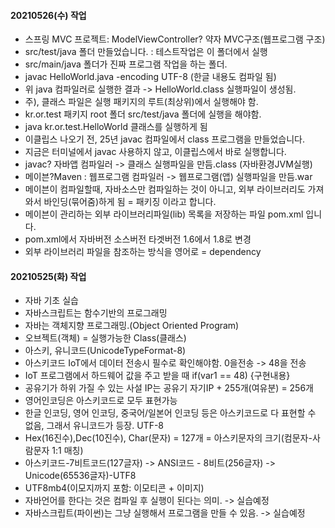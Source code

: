 #### 20210526(수) 작업
- 스프링 MVC 프로젝트: ModelViewController? 약자 MVC구조(웹프로그램 구조)
- src/test/java 폴더 만들었습니다. : 테스트작업은 이 폴더에서 실행
- src/main/java 폴더가 진짜 프로그램 작업을 하는 폴더.
- javac HelloWorld.java -encoding UTF-8 (한글 내용도 컴파일 됨)
- 위 java 컴파일러로 실행한 결과 -> HelloWorld.class 실행파일이 생성됨.
- 주), 클래스 파일은 실행 패키지의 루트(최상위)에서 실행해야 함.
- kr.or.test 패키지 root 폴더 src/test/java 폴더에 실행을 해야함.
- java kr.or.test.HelloWorld 클래스를 실행하게 됨
- 이클립스 나오기 전, 25년 javac 컴파일에서 class 프로그램을 만들었습니다.
- 지금은 터미널에서 javac 사용하지 않고, 이클립스에서 바로 실행합니다.
- javac? 자바앱 컴파일러 -> 클래스 실행파일을 만듬.class (자바환경JVM실행)
- 메이븐?Maven : 웹프로그램 컴파일러 -> 웹프로그램(앱) 실행파일을 만듬.war
- 메이븐이 컴파일할때, 자바소스만 컴파일하는 것이 아니고, 외부 라이브러리도 가져와서 바인딩(묶어줌)하게 됨 = 패키징 이라고 합니다.
- 메이븐이 관리하는 외부 라이브러리파일(lib) 목록을 저장하는 파일 pom.xml 입니다.
- pom.xml에서 자바버전 소스버전 타겟버전 1.6에서 1.8로 변경
- 외부 라이브러리 파일을 참조하는 방식을 영어로 = dependency
#### 20210525(화) 작업
- 자바 기초 실습
- 자바스크립트는 함수기반의 프로그래밍
- 자바는 객체지향 프로그래밍.(Object Oriented Program)
- 오브젝트(객체) = 실행가능한 Class(클래스)
- 아스키, 유니코드(UnicodeTypeFormat-8)
- 아스키코드 IoT에서 데이터 전송시 필수로 확인해야함. 0을전송 -> 48을 전송
- IoT 프로그램에서 하드웨어 값을 주고 받을 때 if(var1 == 48) {구현내용}
- 공유기가 하위 가질 수 있는 사설 IP는 공유기 자기IP + 255개(여유분) = 256개
- 영어인코딩은 아스키코드로 모두 표현가능
- 한글 인코딩, 영어 인코딩, 중국어/일본어 인코딩 등은 아스키코드로 다 표현할 수 없음, 그래서 유니코드가 등장. UTF-8
- Hex(16진수),Dec(10진수), Char(문자) = 127개 = 아스키문자의 크기(컴문자-사람문자 1:1 매칭)
- 아스키코드-7비트코드(127글자) -> ANSI코드 - 8비트(256글자) -> Unicode(65536글자)-UTF8
- UTF8mb4(이모지까지 포함: 이모티콘 + 이미지)
- 자바언어를 한다는 것은 컴파일 후 실행이 된다는 의미. -> 실습예정
- 자바스크립트(파이썬)는 그냥 실행해서 프로그램을 만들 수 있음. -> 실습예정